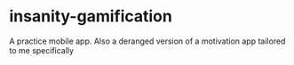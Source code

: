 # insanity-gamification
A practice mobile app. Also a deranged version of a motivation app tailored to me specifically
